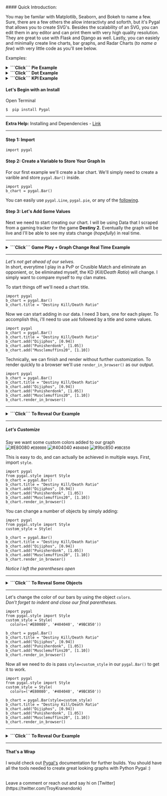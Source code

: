 <br>
#### Quick Introduction:

You may be familar with Matplotlib, Seaborn, and Bokeh to name a few.  Sure, there are a few others the allow interactivty and soforth, but it's Pygal that allows you to create SVG's. Besides the scalability of an SVG, you can edit them in any editor and can print them with very high quality resolution.  They are great to use with Flask and Django as well.  Lastly, you can easiely and minimally create line charts, bar graphs, and Radar Charts (_to name a few_) with very little code as you'll see below. 

Examples:

<details>
<summary><b>```Click``` Pie Example</b></summary>
<br>



![description](https://raw.githubusercontent.com/pluralsight/guides/master/images/fb8f5685-d93f-4876-ace5-80e69d81a402.gif)


</details>

<details>
<summary><b>```Click```  Dot Example</b></summary>
<br>



![description](https://raw.githubusercontent.com/pluralsight/guides/master/images/ee93583e-d848-451b-b23c-94b927e13caf.gif)

</details>

<details>
<summary><b>```Click``` KPI Example</b></summary>
<br>




![description](https://raw.githubusercontent.com/pluralsight/guides/master/images/567bc7bb-b0a0-4047-9654-59c91e868144.gif)


</details>


#### Let's Begin with an Install

Open Terminal
```
$  pip install Pygal
```
---
<b>Extra Help:</b>  Installing and Dependencies  - [Link](http://www.pygal.org/en/stable/installing.html)

---

#### Step 1:  Import

```
import pygal
```

#### Step 2: Create a Variable to Store Your Graph In
For our first example we'll create a bar chart.  We'll simply need to create a varible and store ```pygal.Bar()``` inside.

```
import pygal
b_chart = pygal.Bar()
```
You can easily use ```pygal.Line```, ```pygal.pie```, or any of the [following](http://www.pygal.org/en/stable/documentation/index.html).


#### Step 3: Let's Add Some Values
Next we need to start creating our chart.  I will be using Data that I scraped from a gaming tracker for the game <b>Destiny 2.</b>  Eventually the graph will be live and I'll be able to see my stats change (_hopefully_) in real time. 

---

<details>
<summary><b>```Click``` Game Play + Graph Change Real Time Example</b></summary>
<br>
![description](https://raw.githubusercontent.com/pluralsight/guides/master/images/1ea09d8f-05e0-4814-9255-8ef430d34200.gif)
</details>

---

<i>Let's not get ahead of our selves.</i> <br>In short, everytime I play in a PvP or Crusible Match and eliminate an opponient, or, be eliminated myself, the KD (_Kill/Death Ratio_) will change.  I simply want to compare myself to my clan mates.



To start things off we'll need a chart title.
```
import pygal
b_chart = pygal.Bar()
b_chart.title = "Destiny Kill/Death Ratio"
```
Now we can start adding in our data. I need 3 bars, one for each player.  To accomplish this, i'll need to use ```add``` followed by a title and some values.  
```
import pygal
b_chart = pygal.Bar()
b_chart.title = "Destiny Kill/Death Ratio"
b_chart.add("Dijiphos", [0.94])
b_chart.add("Punisherdonk", [1.05])
b_chart.add("Musclemuffins20", [1.10])
```

Technically, we can finish and render without further customization.  To render quickly to a browser we'll use ```render_in_browser()``` as our output. 
```
import pygal
b_chart = pygal.Bar()
b_chart.title = "Destiny Kill/Death Ratio"
b_chart.add("Dijiphos", [0.94])
b_chart.add("Punisherdonk", [1.05])
b_chart.add("Musclemuffins20", [1.10])
b_chart.render_in_browser()
```
---
<details>
<summary><b>```Click``` To Reveal Our Example</b></summary>
<br>
![description](https://raw.githubusercontent.com/pluralsight/guides/master/images/ec4a6f0d-9cde-4785-8a76-2b819df70775.gif)
</details>

---


##### <b>Let's Customize</b>
Say we want some custom colors added to our graph<br>
![#E80080](https://placehold.it/15/e80080/000000?text=+) `#E80080`
![#404040](https://placehold.it/15/404040/000000?text=+) `#404040`
![#9bc850](https://placehold.it/15/9bc850/000000?text=+) `#9BC850`

This is easy to do, and can actually be achieved in multiple ways.
First, import ```style```.
```
import pygal
from pygal.style import Style
b_chart = pygal.Bar()
b_chart.title = "Destiny Kill/Death Ratio"
b_chart.add("Dijiphos", [0.94])
b_chart.add("Punisherdonk", [1.05])
b_chart.add("Musclemuffins20", [1.10])
b_chart.render_in_browser()
```
You can change a number of objects by simply adding:
```
import pygal
from pygal.style import Style
custom_style = Style(

b_chart = pygal.Bar()
b_chart.title = "Destiny Kill/Death Ratio"
b_chart.add("Dijiphos", [0.94])
b_chart.add("Punisherdonk", [1.05])
b_chart.add("Musclemuffins20", [1.10])
b_chart.render_in_browser()
```
_Notice I left the parentheses open_

---
<details>
<summary><b>```Click``` To Reveal Some Objects</b></summary>
<br>
Properties & Description<br>

```plot_background ```The color of the chart area background<br>
``` background```The color of the image background<br>
```foreground ```|The main foregrond color<br>
``` colors```The serie color list<br>
``` value_colors```The print_values color list<br>
Complete List: http://www.pygal.org/en/stable/documentation/custom_styles.html
</details>

----

Let's change the color of our bars by using the object ```colors```.<br>_Don't forget to indent and close our final parentheses._
```
import pygal
from pygal.style import Style
custom_style = Style(
  colors=('#E80080', '#404040', '#9BC850'))
  
b_chart = pygal.Bar()
b_chart.title = "Destiny Kill/Death Ratio"
b_chart.add("Dijiphos", [0.94])
b_chart.add("Punisherdonk", [1.05])
b_chart.add("Musclemuffins20", [1.10])
b_chart.render_in_browser()
```
Now all we need to do is pass ```style=custom_style``` in our ```pygal.Bar()``` to get it to work.
```
import pygal
from pygal.style import Style
custom_style = Style(
  colors=('#E80080', '#404040', '#9BC850'))
  
b_chart = pygal.Bar(style=custom_style)
b_chart.title = "Destiny Kill/Death Ratio"
b_chart.add("Dijiphos", [0.94])
b_chart.add("Punisherdonk", [1.05])
b_chart.add("Musclemuffins20", [1.10])
b_chart.render_in_browser()
```

---
<details>
<summary><b>```Click``` To Reveal Our Example</b></summary>
<br>


![description](https://raw.githubusercontent.com/pluralsight/guides/master/images/f522dcab-e4f3-4a1e-9e94-0e318634c7ee.gif)
</details>

----
#### That's a Wrap

I would check out [Pygal's](http://www.pygal.org/en/stable/installing.html) documentation for further builds.  You should have all the tools needed to create great looking graphs with Python Pygal :)

<br>
Leave a comment or reach out and say hi on [Twitter](https://twitter.com/TroyKranendonk)



<br>

<br>